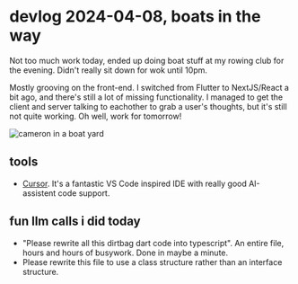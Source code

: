 # devlog 2024-04-08, boats in the way

Not too much work today, ended up doing boat stuff at my rowing club for the evening. Didn't really sit down for wok until 10pm.

Mostly grooving on the front-end. I switched from Flutter to NextJS/React a bit ago, and there's still a lot of missing functionality. I managed to get the client and server talking to eachother to grab a user's thoughts, but it's still not quite working. Oh well, work for tomorrow!

![cameron in a boat yard](https://pbs.twimg.com/media/GKspeDObAAAC-vA?format=jpg&name=large)

## tools

- [Cursor](https://cursor.sh/). It's a fantastic VS Code inspired IDE with really good AI-assistent code support.

## fun llm calls i did today

- "Please rewrite all this dirtbag dart code into typescript". An entire file, hours and hours of busywork. Done in maybe a minute.
- Please rewrite this file to use a class structure rather than an interface structure.
